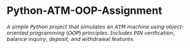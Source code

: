# Python-ATM-OOP-Assignment
𝘈 𝘴𝘪𝘮𝘱𝘭𝘦 𝘗𝘺𝘵𝘩𝘰𝘯 𝘱𝘳𝘰𝘫𝘦𝘤𝘵 𝘵𝘩𝘢𝘵 𝘴𝘪𝘮𝘶𝘭𝘢𝘵𝘦𝘴 𝘢𝘯 𝘈𝘛𝘔 𝘮𝘢𝘤𝘩𝘪𝘯𝘦 𝘶𝘴𝘪𝘯𝘨 𝘰𝘣𝘫𝘦𝘤𝘵-𝘰𝘳𝘪𝘦𝘯𝘵𝘦𝘥 𝘱𝘳𝘰𝘨𝘳𝘢𝘮𝘮𝘪𝘯𝘨 (𝘖𝘖𝘗) 𝘱𝘳𝘪𝘯𝘤𝘪𝘱𝘭𝘦𝘴. 𝘐𝘯𝘤𝘭𝘶𝘥𝘦𝘴 𝘗𝘐𝘕 𝘷𝘦𝘳𝘪𝘧𝘪𝘤𝘢𝘵𝘪𝘰𝘯, 𝘣𝘢𝘭𝘢𝘯𝘤𝘦 𝘪𝘯𝘲𝘶𝘪𝘳𝘺, 𝘥𝘦𝘱𝘰𝘴𝘪𝘵, 𝘢𝘯𝘥 𝘸𝘪𝘵𝘩𝘥𝘳𝘢𝘸𝘢𝘭 𝘧𝘦𝘢𝘵𝘶𝘳𝘦𝘴.
